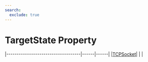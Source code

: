 ```yaml
---
search:
  exclude: true
---
```


<h1 class="heading"><span class="name">TargetState Property</span></h1>

|------------------------------------|------|------|
|[TCPSocket](../objects/tcpsocket.md)|&nbsp;|&nbsp;|
